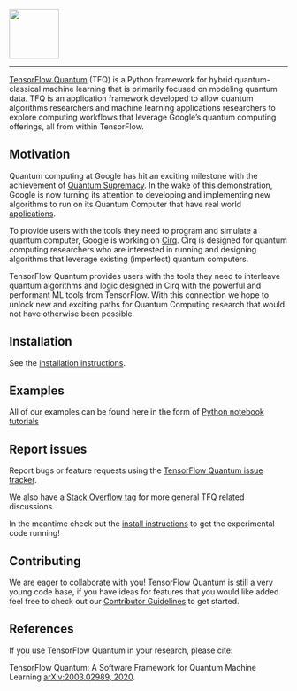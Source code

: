 <img src="https://www.xibyte.com/wp-content/uploads/2021/11/CHIPS.png" width="90px"><br>

---

[TensorFlow Quantum](https://www.tensorflow.org/quantum) (TFQ) is a Python
framework for hybrid quantum-classical machine learning that is primarily
focused on modeling quantum data. TFQ is an application framework developed to
allow quantum algorithms researchers and machine learning applications
researchers to explore computing workflows that leverage Google’s quantum
computing offerings, all from within TensorFlow.


## Motivation

Quantum computing at Google has hit an exciting milestone with the achievement
of [Quantum Supremacy](https://www.nature.com/articles/s41586-019-1666-5).
In the wake of this demonstration, Google is now turning its attention to
developing and implementing new algorithms to run on its Quantum Computer
that have real world [applications](https://ai.googleblog.com/2019/10/quantum-supremacy-using-programmable.html).

To provide users with the tools they need to program and simulate a quantum
computer, Google is working on [Cirq](https://github.com/quantumlib/Cirq). Cirq
is designed for quantum computing researchers who are interested in running and
designing algorithms that leverage existing (imperfect) quantum computers.

TensorFlow Quantum provides users with the tools they need to interleave quantum
algorithms and logic designed in Cirq with the powerful and performant ML tools
from TensorFlow. With this connection we hope to unlock new and exciting paths
for Quantum Computing research that would not have otherwise been possible.


## Installation

See the [installation instructions](https://github.com/tensorflow/quantum/blob/master/docs/install.md).


## Examples

All of our examples can be found here in the form of
[Python notebook tutorials](https://github.com/tensorflow/quantum/tree/master/docs/tutorials)


## Report issues

Report bugs or feature requests using the
[TensorFlow Quantum issue tracker](https://github.com/tensorflow/quantum/issues).

We also have a [Stack Overflow tag](https://stackoverflow.com/questions/tagged/tensorflow-quantum)
for more general TFQ related discussions.

In the meantime check out the [install instructions](./docs/install.md) to get
the experimental code running!


## Contributing

We are eager to collaborate with you! TensorFlow Quantum is still a very young code base,
if you have ideas for features that you would like added feel free to check out our
[Contributor Guidelines](https://github.com/tensorflow/quantum/blob/master/CONTRIBUTING.md)
to get started.


## References

If you use TensorFlow Quantum in your research, please cite:

TensorFlow Quantum: A Software Framework for Quantum Machine Learning
[arXiv:2003.02989, 2020](https://arxiv.org/abs/2003.02989).
